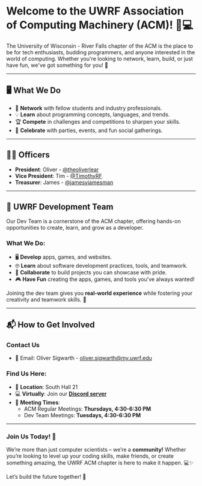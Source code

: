 # Welcome to the UWRF Association of Computing Machinery (ACM)! 🎉💻

The University of Wisconsin - River Falls chapter of the ACM is the place to
be for tech enthusiasts, budding programmers, and anyone interested in the 
world of computing. Whether you're looking to network, learn, build, or just
have fun, we've got something for you! 🚀

---

## 🖥️ **What We Do**
- 🤝 **Network** with fellow students and industry professionals.
- 💡 **Learn** about programming concepts, languages, and trends.
- 🏆 **Compete** in challenges and competitions to sharpen your skills.
- 🎉 **Celebrate** with parties, events, and fun social gatherings.

---

## 👨‍💼 **Officers**
- **President**: Oliver - [@theoliverlear](https://github.com/theoliverlear)
- **Vice President**: Tim - [@TimothyRF](https://github.com/TimothyRF)
- **Treasurer**: James - [@jamesyjamesman](https://github.com/jamesyjamesman)

---

## 🚀 **UWRF Development Team**
Our Dev Team is a cornerstone of the ACM chapter, offering hands-on 
opportunities to create, learn, and grow as a developer.

### **What We Do:**
- 🖥️ **Develop** apps, games, and websites.
- 🤓 **Learn** about software development practices, tools, and teamwork.
- 🤝 **Collaborate** to build projects you can showcase with pride.
- 🎮 **Have Fun** creating the apps, games, and tools you’ve always wanted!

Joining the dev team gives you **real-world experience** while fostering your
creativity and teamwork skills. 🚀

---

## 📬 **How to Get Involved**

### **Contact Us**
- 📧 Email: Oliver Sigwarth - [oliver.sigwarth@my.uwrf.edu](mailto:oliver.sigwarth@my.uwrf.edu)

### **Find Us Here:**
- 🏫 **Location**: South Hall 21
- 💻 **Virtually**: Join our **[Discord server](https://discord.gg/tAgdCF7vhG)**
- 📅 **Meeting Times**:
    - ACM Regular Meetings: **Thursdays, 4:30-6:30 PM**
    - Dev Team Meetings: **Tuesdays, 4:30-6:30 PM**

---

### Join Us Today! 🌟
We’re more than just computer scientists – we’re a **community!** Whether
you’re looking to level up your coding skills, make friends, or create
something amazing, the UWRF ACM chapter is here to make it happen. 💻✨

Let’s build the future together! 🚀
